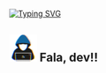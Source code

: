 [![Typing SVG](https://readme-typing-svg.demolab.com?font=Fira+Code&pause=1000&center=true&multiline=true&width=435&lines=https%3A%2F%2Fgithub.com%2Fcannudo%2F)](https://git.io/typing-svg)

## <picture><img src = "https://github.com/0xAbdulKhalid/0xAbdulKhalid/raw/main/assets/mdImages/about_me.gif" width = 50px></picture> Fala, dev!!
